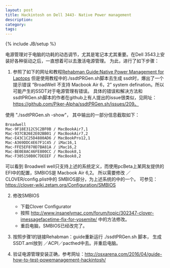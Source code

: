 ```yaml
---
layout: post
title: Hackintosh on Dell 3443- Native Power management
description: 
category: 
tags: 
---
```

{% include JB/setup %}

电源管理对于电脑的功耗的动态调节，尤其是笔记本尤其重要。在Dell 3543上安装好各种驱动之后，一直想着可以去激活电源管理。
为此，进行了如下步骤：

1. 参照了如下的网址和教程[Rehabman Guide:Native Power Management for Laptops](https://www.tonymacx86.com/threads/guide-native-power-management-for-laptops.175801/)
但是使用教程中的./ssdtPRGen.sh脚本去生成 ssdt时，爆出了一个提示错误 “BroadWell 不支持 Macbook Air 6，2” system defination。所以可能产生的SSDT对于电源管理有错误。
具体的错误和解决方法和 ssdtPRGen.sh脚本的作者在github上有人提出的issue很类似，见网址：https://github.com/Piker-Alpha/ssdtPRGen.sh/issues/209。

使用 "./ssdtPRGen.sh -show"， 其中输出的一部分信息截取如下：

    Broadwell
    Mac-9F18E312C5C2BF0B / MacBookAir7,1
    Mac-937CB26E2E02BB01 / MacBookAir7,2
    Mac-E43C1C25D4880AD6 / MacBookPro12,1
    Mac-A369DDC4E67F1C45 / iMac16,1
    Mac-FFE5EF870D7BA81A / iMac16,2
    Mac-BE0E8AC46FE800CC / MacBook8,1
    Mac-F305150B0C7DEEEF / MacBook8,2

可以看到 Broadwell well只支持上述的系统定义，而使用pcBeta上某网友提供的EFI中的配置，SMBIOS是 Macbook Air 6,2。
所以需要修改 ／CLOVER/config.plist中的 SMBIOS部分，为上述系统的中的一个。
可参见： https://clover-wiki.zetam.org/Configuration/SMBIOS

2. 修改SMBIOS
    - 下载Clover Configurator
    - 按照 http://www.insanelymac.com/forum/topic/302347-clover-imessagefacetime-fix-for-yosemite/ 中的方法修改。
    - 重启电脑，SMBIOS已经改完了。

3. 按照步骤1的链接Rehabman：guide重新运行 ./ssdtPRGen.sh 脚本， 生成SSDT.aml放到 ／ACPI／pacthed中去。并重启电脑。

4. 验证电源管理安装正确，参考网址：http://osxarena.com/2016/04/guide-how-to-test-powemanagement-hackintosh/